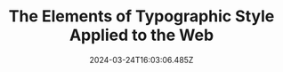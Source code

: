 ---
title: The Elements of Typographic Style Applied to the Web
url: http://webtypography.net/
date: "2024-03-24T16:03:06.485Z"
collection:
  - Typography
type: Collections
---